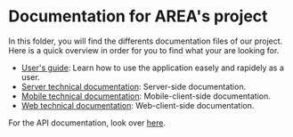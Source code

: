 # Documentation for AREA's project

In this folder, you will find the differents documentation files of our project.
Here is a quick overview in order for you to find what your are looking for.

+ [User's guide](./User's%20guide.pdf): Learn how to use the application easely and rapidely as a user.
+ [Server technical documentation](./Server%20technical%20documentation.pdf): Server-side documentation.
+ [Mobile technical documentation](./Mobile%20technical%20documentation.pdf): Mobile-client-side documentation.
+ [Web technical documentation](./Web%20technical%20documentation.pdf): Web-client-side documentation.

For the API documentation, look over [here](https://documenter.getpostman.com/view/20780943/2s9YJaZQRU).
